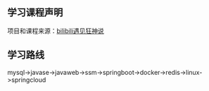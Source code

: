 ## 学习课程声明

项目和课程来源：[bilibili遇见狂神说](https://space.bilibili.com/95256449/)


## 学习路线
mysql->javase->javaweb->ssm->springboot->docker->redis->linux->springcloud
